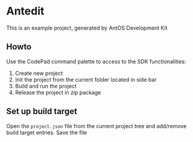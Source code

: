 # Antedit
This is an example project, generated by AntOS Development Kit

## Howto
Use the CodePad command palette to access to the SDK functionalities:

1. Create new project
2. Init the project from the current folder located in side bar
3. Build and run the project
4. Release the project in zip package

## Set up build target

Open the `project.json` file from the current project tree and add/remove
build target entries. Save the file